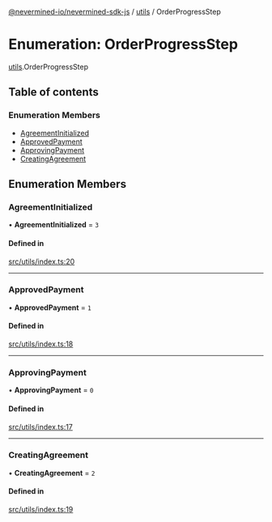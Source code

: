 [@nevermined-io/nevermined-sdk-js](../code-reference.md) / [utils](../modules/utils.md) / OrderProgressStep

# Enumeration: OrderProgressStep

[utils](../modules/utils.md).OrderProgressStep

## Table of contents

### Enumeration Members

- [AgreementInitialized](utils.OrderProgressStep.md#agreementinitialized)
- [ApprovedPayment](utils.OrderProgressStep.md#approvedpayment)
- [ApprovingPayment](utils.OrderProgressStep.md#approvingpayment)
- [CreatingAgreement](utils.OrderProgressStep.md#creatingagreement)

## Enumeration Members

### AgreementInitialized

• **AgreementInitialized** = ``3``

#### Defined in

[src/utils/index.ts:20](https://github.com/nevermined-io/sdk-js/blob/3b3ce30/src/utils/index.ts#L20)

___

### ApprovedPayment

• **ApprovedPayment** = ``1``

#### Defined in

[src/utils/index.ts:18](https://github.com/nevermined-io/sdk-js/blob/3b3ce30/src/utils/index.ts#L18)

___

### ApprovingPayment

• **ApprovingPayment** = ``0``

#### Defined in

[src/utils/index.ts:17](https://github.com/nevermined-io/sdk-js/blob/3b3ce30/src/utils/index.ts#L17)

___

### CreatingAgreement

• **CreatingAgreement** = ``2``

#### Defined in

[src/utils/index.ts:19](https://github.com/nevermined-io/sdk-js/blob/3b3ce30/src/utils/index.ts#L19)
